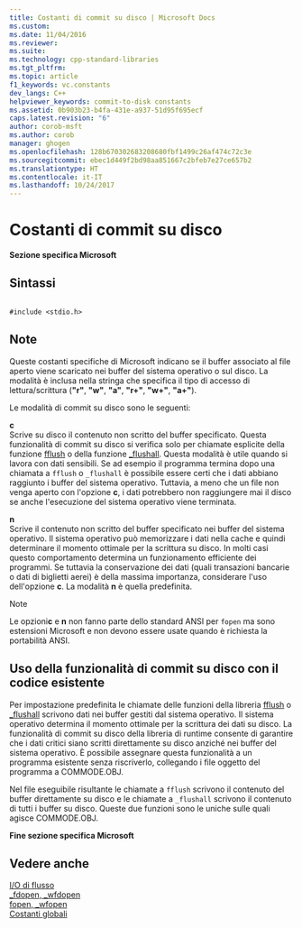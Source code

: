 ```yaml
---
title: Costanti di commit su disco | Microsoft Docs
ms.custom: 
ms.date: 11/04/2016
ms.reviewer: 
ms.suite: 
ms.technology: cpp-standard-libraries
ms.tgt_pltfrm: 
ms.topic: article
f1_keywords: vc.constants
dev_langs: C++
helpviewer_keywords: commit-to-disk constants
ms.assetid: 0b903b23-b4fa-431e-a937-51d95f695ecf
caps.latest.revision: "6"
author: corob-msft
ms.author: corob
manager: ghogen
ms.openlocfilehash: 128b670302683208680fbf1499c26af474c72c3e
ms.sourcegitcommit: ebec1d449f2bd98aa851667c2bfeb7e27ce657b2
ms.translationtype: HT
ms.contentlocale: it-IT
ms.lasthandoff: 10/24/2017
---
```

# <a name="commit-to-disk-constants"></a>Costanti di commit su disco
**Sezione specifica Microsoft**  
  
## <a name="syntax"></a>Sintassi  
  
```  
  
#include <stdio.h>  
```  
  
## <a name="remarks"></a>Note  
 Queste costanti specifiche di Microsoft indicano se il buffer associato al file aperto viene scaricato nei buffer del sistema operativo o sul disco. La modalità è inclusa nella stringa che specifica il tipo di accesso di lettura/scrittura (**"r"**, **"w"**, **"a"**, **"r+"**, **"w+"**, **"a+"**).  
  
 Le modalità di commit su disco sono le seguenti:  
  
 **c**  
 Scrive su disco il contenuto non scritto del buffer specificato. Questa funzionalità di commit su disco si verifica solo per chiamate esplicite della funzione [fflush](../c-runtime-library/reference/fflush.md) o della funzione [_flushall](../c-runtime-library/reference/flushall.md). Questa modalità è utile quando si lavora con dati sensibili. Se ad esempio il programma termina dopo una chiamata a `fflush` o `_flushall` è possibile essere certi che i dati abbiano raggiunto i buffer del sistema operativo. Tuttavia, a meno che un file non venga aperto con l'opzione **c**, i dati potrebbero non raggiungere mai il disco se anche l'esecuzione del sistema operativo viene terminata.  
  
 **n**  
 Scrive il contenuto non scritto del buffer specificato nei buffer del sistema operativo. Il sistema operativo può memorizzare i dati nella cache e quindi determinare il momento ottimale per la scrittura su disco. In molti casi questo comportamento determina un funzionamento efficiente dei programmi. Se tuttavia la conservazione dei dati (quali transazioni bancarie o dati di biglietti aerei) è della massima importanza, considerare l'uso dell'opzione **c**. La modalità **n** è quella predefinita.  
  
> [!NOTE]
>  Le opzioni**c** e **n** non fanno parte dello standard ANSI per `fopen` ma sono estensioni Microsoft e non devono essere usate quando è richiesta la portabilità ANSI.  
  
## <a name="using-the-commit-to-disk-feature-with-existing-code"></a>Uso della funzionalità di commit su disco con il codice esistente  
 Per impostazione predefinita le chiamate delle funzioni della libreria [fflush](../c-runtime-library/reference/fflush.md) o [_flushall](../c-runtime-library/reference/flushall.md) scrivono dati nei buffer gestiti dal sistema operativo. Il sistema operativo determina il momento ottimale per la scrittura dei dati su disco. La funzionalità di commit su disco della libreria di runtime consente di garantire che i dati critici siano scritti direttamente su disco anziché nei buffer del sistema operativo. È possibile assegnare questa funzionalità a un programma esistente senza riscriverlo, collegando i file oggetto del programma a COMMODE.OBJ.  
  
 Nel file eseguibile risultante le chiamate a `fflush` scrivono il contenuto del buffer direttamente su disco e le chiamate a `_flushall` scrivono il contenuto di tutti i buffer su disco. Queste due funzioni sono le uniche sulle quali agisce COMMODE.OBJ.  
  
 **Fine sezione specifica Microsoft**  
  
## <a name="see-also"></a>Vedere anche  
 [I/O di flusso](../c-runtime-library/stream-i-o.md)   
 [_fdopen, _wfdopen](../c-runtime-library/reference/fdopen-wfdopen.md)   
 [fopen, _wfopen](../c-runtime-library/reference/fopen-wfopen.md)   
 [Costanti globali](../c-runtime-library/global-constants.md)